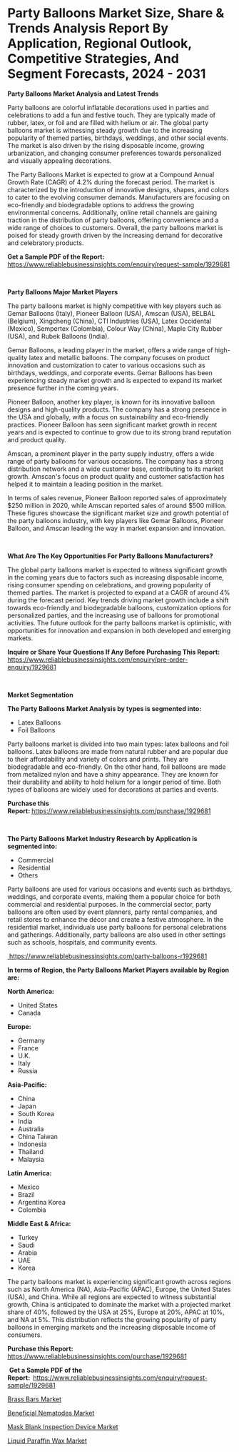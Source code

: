 <p><h1>Party Balloons Market Size, Share & Trends Analysis Report By Application, Regional Outlook, Competitive Strategies, And Segment Forecasts, 2024 - 2031</h1></p><p><strong>Party Balloons Market Analysis and Latest Trends</strong></p>
<p><p>Party balloons are colorful inflatable decorations used in parties and celebrations to add a fun and festive touch. They are typically made of rubber, latex, or foil and are filled with helium or air. The global party balloons market is witnessing steady growth due to the increasing popularity of themed parties, birthdays, weddings, and other social events. The market is also driven by the rising disposable income, growing urbanization, and changing consumer preferences towards personalized and visually appealing decorations.</p><p>The Party Balloons Market is expected to grow at a Compound Annual Growth Rate (CAGR) of 4.2% during the forecast period. The market is characterized by the introduction of innovative designs, shapes, and colors to cater to the evolving consumer demands. Manufacturers are focusing on eco-friendly and biodegradable options to address the growing environmental concerns. Additionally, online retail channels are gaining traction in the distribution of party balloons, offering convenience and a wide range of choices to customers. Overall, the party balloons market is poised for steady growth driven by the increasing demand for decorative and celebratory products.</p></p>
<p><strong>Get a Sample PDF of the Report:&nbsp;</strong> <a href="https://www.reliablebusinessinsights.com/enquiry/request-sample/1929681">https://www.reliablebusinessinsights.com/enquiry/request-sample/1929681</a></p>
<p>&nbsp;</p>
<p><strong>Party Balloons Major Market Players</strong></p>
<p><p>The party balloons market is highly competitive with key players such as Gemar Balloons (Italy), Pioneer Balloon (USA), Amscan (USA), BELBAL (Belgium), Xingcheng (China), CTI Industries (USA), Latex Occidental (Mexico), Sempertex (Colombia), Colour Way (China), Maple City Rubber (USA), and Rubek Balloons (India).</p><p>Gemar Balloons, a leading player in the market, offers a wide range of high-quality latex and metallic balloons. The company focuses on product innovation and customization to cater to various occasions such as birthdays, weddings, and corporate events. Gemar Balloons has been experiencing steady market growth and is expected to expand its market presence further in the coming years.</p><p>Pioneer Balloon, another key player, is known for its innovative balloon designs and high-quality products. The company has a strong presence in the USA and globally, with a focus on sustainability and eco-friendly practices. Pioneer Balloon has seen significant market growth in recent years and is expected to continue to grow due to its strong brand reputation and product quality.</p><p>Amscan, a prominent player in the party supply industry, offers a wide range of party balloons for various occasions. The company has a strong distribution network and a wide customer base, contributing to its market growth. Amscan's focus on product quality and customer satisfaction has helped it to maintain a leading position in the market.</p><p>In terms of sales revenue, Pioneer Balloon reported sales of approximately $250 million in 2020, while Amscan reported sales of around $500 million. These figures showcase the significant market size and growth potential of the party balloons industry, with key players like Gemar Balloons, Pioneer Balloon, and Amscan leading the way in market expansion and innovation.</p></p>
<p>&nbsp;</p>
<p><strong>What Are The Key Opportunities For Party Balloons Manufacturers?</strong></p>
<p><p>The global party balloons market is expected to witness significant growth in the coming years due to factors such as increasing disposable income, rising consumer spending on celebrations, and growing popularity of themed parties. The market is projected to expand at a CAGR of around 4% during the forecast period. Key trends driving market growth include a shift towards eco-friendly and biodegradable balloons, customization options for personalized parties, and the increasing use of balloons for promotional activities. The future outlook for the party balloons market is optimistic, with opportunities for innovation and expansion in both developed and emerging markets.</p></p>
<p><strong>Inquire or Share Your Questions If Any Before Purchasing This Report:</strong> <a href="https://www.reliablebusinessinsights.com/enquiry/pre-order-enquiry/1929681">https://www.reliablebusinessinsights.com/enquiry/pre-order-enquiry/1929681</a></p>
<p>&nbsp;</p>
<p><strong>Market Segmentation</strong></p>
<p><strong>The Party Balloons Market Analysis by types is segmented into:</strong></p>
<p><ul><li>Latex Balloons</li><li>Foil Balloons</li></ul></p>
<p><p>Party balloons market is divided into two main types: latex balloons and foil balloons. Latex balloons are made from natural rubber and are popular due to their affordability and variety of colors and prints. They are biodegradable and eco-friendly. On the other hand, foil balloons are made from metalized nylon and have a shiny appearance. They are known for their durability and ability to hold helium for a longer period of time. Both types of balloons are widely used for decorations at parties and events.</p></p>
<p><strong>Purchase this Report:&nbsp;</strong><a href="https://www.reliablebusinessinsights.com/purchase/1929681">https://www.reliablebusinessinsights.com/purchase/1929681</a></p>
<p>&nbsp;</p>
<p><strong>The Party Balloons Market Industry Research by Application is segmented into:</strong></p>
<p><ul><li>Commercial</li><li>Residential</li><li>Others</li></ul></p>
<p><p>Party balloons are used for various occasions and events such as birthdays, weddings, and corporate events, making them a popular choice for both commercial and residential purposes. In the commercial sector, party balloons are often used by event planners, party rental companies, and retail stores to enhance the décor and create a festive atmosphere. In the residential market, individuals use party balloons for personal celebrations and gatherings. Additionally, party balloons are also used in other settings such as schools, hospitals, and community events.</p></p>
<p><a href="https://www.reliablebusinessinsights.com/party-balloons-r1929681">&nbsp;https://www.reliablebusinessinsights.com/party-balloons-r1929681</a></p>
<p><strong>In terms of Region, the Party Balloons Market Players available by Region are:</strong></p>
<p>
    <p> <strong> North America: </strong>
        <ul>
            <li>United States</li>
            <li>Canada</li>
        </ul>
        </p> 
    <p> <strong> Europe: </strong>
        <ul>
            <li>Germany</li>
            <li>France</li>
            <li>U.K.</li>
            <li>Italy</li>
            <li>Russia</li>
        </ul>
        </p> 
    <p> <strong> Asia-Pacific: </strong>
        <ul>
            <li>China</li>
            <li>Japan</li>
            <li>South Korea</li>
            <li>India</li>
            <li>Australia</li>
            <li>China Taiwan</li>
            <li>Indonesia</li>
            <li>Thailand</li>
            <li>Malaysia</li>
        </ul>
        </p> 
    <p> <strong> Latin America: </strong>
        <ul>
            <li>Mexico</li>
            <li>Brazil</li>
            <li>Argentina Korea</li>
            <li>Colombia</li>
        </ul>
        </p> 
    <p> <strong> Middle East & Africa: </strong>
        <ul>
            <li>Turkey</li>
            <li>Saudi</li>
            <li>Arabia</li>
            <li>UAE</li>
            <li>Korea</li>
        </ul>
    </p>
    </p>
<p><p>The party balloons market is experiencing significant growth across regions such as North America (NA), Asia-Pacific (APAC), Europe, the United States (USA), and China. While all regions are expected to witness substantial growth, China is anticipated to dominate the market with a projected market share of 40%, followed by the USA at 25%, Europe at 20%, APAC at 10%, and NA at 5%. This distribution reflects the growing popularity of party balloons in emerging markets and the increasing disposable income of consumers.</p></p>
<p><strong>Purchase this Report: </strong><a href="https://www.reliablebusinessinsights.com/purchase/1929681">https://www.reliablebusinessinsights.com/purchase/1929681</a></p>
<p>&nbsp;<strong>Get a Sample PDF of the Report:&nbsp;&nbsp;</strong><a href="https://www.reliablebusinessinsights.com/enquiry/request-sample/1929681">https://www.reliablebusinessinsights.com/enquiry/request-sample/1929681</a></p>
<p><strong></strong></p>
<p><p><a href="https://www.linkedin.com/pulse/brass-bars-market-trends-analysis-opportunities-challenges-mudye">Brass Bars Market</a></p><p><a href="https://github.com/amandajanedonnelly/Market-Research-Report-List-1/blob/main/beneficial-nematodes-market.md">Beneficial Nematodes Market</a></p><p><a href="https://github.com/ChloeConn57/Market-Research-Report-List-1/blob/main/mask-blank-inspection-device-market.md">Mask Blank Inspection Device Market</a></p><p><a href="https://www.linkedin.com/pulse/liquid-paraffin-wax-market-size-growth-industry-analysis-qwbie">Liquid Paraffin Wax Market</a></p></p>